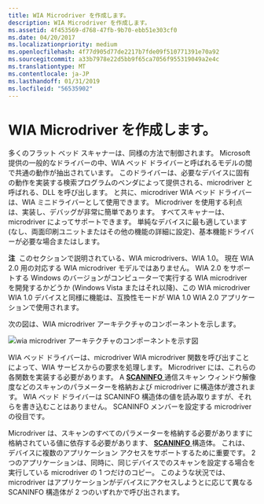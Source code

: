 ```yaml
---
title: WIA Microdriver を作成します。
description: WIA Microdriver を作成します。
ms.assetid: 4f453569-d768-47fb-9b70-ebb51e303cf0
ms.date: 04/20/2017
ms.localizationpriority: medium
ms.openlocfilehash: 4f77d905d77de2217b7fde09f510771391e70a92
ms.sourcegitcommit: a33b7978e22d5bb9f65ca7056f955319049a2e4c
ms.translationtype: MT
ms.contentlocale: ja-JP
ms.lasthandoff: 01/31/2019
ms.locfileid: "56535902"
---
```

# <a name="creating-a-wia-microdriver"></a>WIA Microdriver を作成します。





多くのフラット ベッド スキャナーは、同様の方法で制御されます。 Microsoft 提供の一般的なドライバーの中、WIA ベッド ドライバーと呼ばれるモデルの間で共通の動作が抽出されています。 このドライバーは、必要なデバイスに固有の動作を実装する検索プログラムのベンダによって提供される、microdriver と呼ばれる、DLL を呼び出します。 と共に、microdriver WIA ベッド ドライバーは、WIA ミニドライバーとして使用できます。 Microdriver を使用する利点は、実装し、デバッグが非常に簡単であります。 すべてスキャナーは、microdriver によってサポートできます。 単純なデバイスに最も適しています (なし、両面印刷ユニットまたはその他の機能の詳細に設定)、基本機能ドライバーが必要な場合またはします。

**注**  このセクションで説明されている、WIA microdrivers、WIA 1.0。 現在 WIA 2.0 用の対応する WIA microdriver モデルではありません。 WIA 2.0 をサポートする Windows のバージョンがコンピューターで実行する WIA microdriver を開発するかどうか (Windows Vista またはそれ以降)、この WIA microdriver WIA 1.0 デバイスと同様に機能は、互換性モードが WIA 1.0 WIA 2.0 アプリケーションで使用されます。

 

次の図は、WIA microdriver アーキテクチャのコンポーネントを示します。

![wia microdriver アーキテクチャのコンポーネントを示す図](images/art-6.png)

WIA ベッド ドライバーは、microdriver WIA microdriver 関数を呼び出すことによって、WIA サービスからの要求を処理します。 Microdriver には、これらの各関数を実装する必要があります。 A [ **SCANINFO** ](https://msdn.microsoft.com/library/windows/hardware/ff547361)通信スキャン ウィンドウ解像度などのスキャンのパラメーターを格納および microdriver に構造体が渡されます。 WIA ベッド ドライバーは SCANINFO 構造体の値を読み取りますが、それらを書き込むことはありません。 SCANINFO メンバーを設定する microdriver の役目です。

Microdriver は、スキャンのすべてのパラメーターを格納する必要がありますに格納されている値に依存する必要があります、 [ **SCANINFO** ](https://msdn.microsoft.com/library/windows/hardware/ff547361)構造体。 これは、デバイスに複数のアプリケーション アクセスをサポートするために重要です。 2 つのアプリケーションは、同時に、同じデバイスでのスキャンを設定する場合を実行している microdriver の 1 つだけのコピー。 このような状況では、microdriver はアプリケーションがデバイスにアクセスしようとに応じて異なる SCANINFO 構造体が 2 つのいずれかで呼び出されます。

 

 




